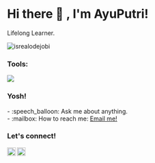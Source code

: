 # <summary><strong>Hi there :wave: , I'm AyuPutri!</strong></summary>
Lifelong Learner.
<p align="left"> <img src="https://komarev.com/ghpvc/?username=goonesmile&label=Profile%20views&color=0e75b6&style=flat" alt="isrealodejobi" />
</p>

### <summary><strong>Tools:</strong></summary>
<p>
    <img src="https://img.shields.io/badge/Text%20Editor-Visual%20Studio%20Code-blue?&logo=visual%20studio%20code&logoColor=blue" />
</p>

### <summary><strong>Yosh!</strong></summary>
<p>
    - :speech_balloon: Ask me about anything.</br>
    - :mailbox: How to reach me: <a href="mailto:ayuputri20017@gmail.com">Email me!</a>  </br>
<p>
 
### <summary><strong>Let's connect!</strong></summary>
<a href="https://x.com/Libragurls13?t=4FSaeH2lblMvevQremVrdw&s=08">
  <img align="left" alt="Goo's Twitter" width="20px" src="https://simpleicons.now.sh/twitter/495f7e" />
</a>
<a href="https://www.instagram.com/ayuuputtriii?igshid=OGQ5ZDc2ODk2ZA==">
  <img align="left" alt="Goo's Instagram" width="20px" src="https://simpleicons.now.sh/instagram/495f7e" />
</a>
